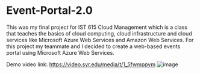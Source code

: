 # Event-Portal-2.0

This was my final project for IST 615 Cloud Management which is a class that teaches the basics of cloud computing, cloud infrastructure and cloud services like Microsoft Azure Web Services and Amazon Web Services. 
For this project my teammate and I decided to create a web-based events portal using Microsoft Azure Web Services.

Demo video link: https://video.syr.edu/media/t/1_5fwmppym
![image](https://github.com/Nii-O/Event-Portal-2.0/assets/93341631/967bf708-f397-4666-be38-a2adfc826696)
